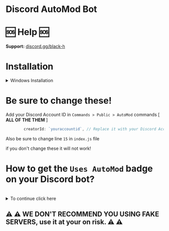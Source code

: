# Discord AutoMod Bot

# 🆘 Help 🆘

**Support:** [discord.gg/black-h](https://discord.gg/black-h)

# Installation

<details>
<summary>Windows Installation</summary>
<br>

1. Install [Node.js](https://nodejs.org/en) [ 1.18+ ]
2. Install [Visual Studio Code](https://code.visualstudio.com/)
```bash
3. Download this Project
4. npm init
5. npm i discord.js@latest
6. npm i @discordjs/builders@1.3.0
7. npm i @discordjs/rest@1.3.0
8. npm i ascii-table@0.0.9
. node .
```

and done!
</details>

# Be sure to change these!

Add your Discord Account ID in `Commands > Public > AutoMod` commands [ **ALL OF THE THEM** ]

```js
        creatorId: `youraccountid`, // Replace it with your Discord Account ID
```


Also be sure to change line `15` in `index.js` file

if you don't change these it will not work!

# How to get the `Uses AutoMod` badge on your Discord bot?
<br>
<details>
<summary>To continue click here</summary>
<br>

`1.` Use `/automod-bad-words` command `6` times.
<br>
`2.` Use `/automod-flagged-words` command `1` time.
<br>
`3.` Use `/automod-spam-mentions` command `1` time.
<br>
`4.` Use `/automod-spam-messages` command `1` time. 
<br>
in `12` servers, basically `9` commands ran in each server = `108` and thats the requirement for the `Uses AutoMod` badge..

**IT TAKES 12-16 HOURS TO SHOW THE BADGE IF YOU DID THE REQUIREMENTS ^ CORRECTLY**
[Click Here For Example](https://imgur.com/a/4XUoiv2)
</details>

## ⚠ ⚠ WE DON'T RECOMMEND YOU USING FAKE SERVERS, use it at your on risk. ⚠ ⚠
